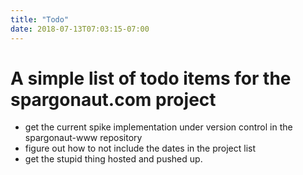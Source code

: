 ```yaml
---
title: "Todo"
date: 2018-07-13T07:03:15-07:00
---
```


# A simple list of todo items for the spargonaut.com project

- get the current spike implementation under version control in the spargonaut-www repository
- figure out how to not include the dates in the project list
- get the stupid thing hosted and pushed up.

